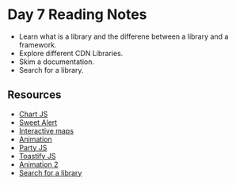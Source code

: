 # Day 7 Reading Notes


- Learn what is a library and the differene between a library and a framework.
- Explore different CDN Libraries.
- Skim a documentation.
- Search for a library.

## Resources
* [Chart JS](https://www.chartjs.org/docs/latest/)
* [Sweet Alert](https://sweetalert2.github.io/#download)
* [Interactive maps](https://leafletjs.com/)
* [Animation](https://greensock.com/)
* [Party JS](https://party.js.org/docs/)
* [Toastify JS](https://apvarun.github.io/toastify-js/)
* [Animation 2](https://animate.style/)
* [Search for a library](https://cdnjs.com/libraries)
